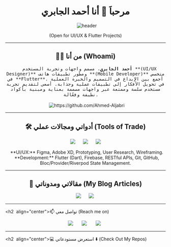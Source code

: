 <h1 align="center"> مرحباَ 👋 أنا أحمد الجابري </h1>
<div align="center">
  <img src="https://github.com/ahmedaljaberi606.jpg" alt="header"/>
</div>
<p align="center"> (Open for UI/UX & Flutter Projects)</p>

---

<h2 align="center"> 👨‍💻 من أنا (Whoami)</h2>
<p align="center">
  <samp>
  <strong>أحمد الجابري</strong>، مصمم واجهات وتجربة المستخدم **(UI/UX Designer)** ومطور تطبيقات هاتف **(Mobile Developer)** متخصص في **Flutter**. أجمع بين الإبداع في التصميم والخبرة العملية في تحويل الأفكار إلى تطبيقات عملية وجذابة. أسعى لتقديم تجربة مستخدم سلسة وممتعة عبر واجهات مصممة بعناية ومبنية بأكواد نظيفة وفعّالة.
  </samp>
  <br> <br>
  <img src="https://komarev.com/ghpvc/?username=ahmedaljaberi606" alt="https://github.com/Ahmed-Aljabri" />
</p>

---

<h2 align="center"> 🛠️ أدواتي ومجالات عملي (Tools of Trade)</h2>
<p align="center">
  <img src="https://img.shields.io/badge/Flutter-%2302569B.svg?&style=for-the-badge&logo=Flutter&logoColor=white" />&nbsp;&nbsp;&nbsp;
  <img src="https://img.shields.io/badge/Dart-%230175C2.svg?&style=for-the-badge&logo=dart&logoColor=white" />&nbsp;&nbsp;&nbsp;
  <img src="https://img.shields.io/badge/Figma-%23F24E1E.svg?&style=for-the-badge&logo=figma&logoColor=white" />&nbsp;&nbsp;
</p>
<p align="center">
  **UI/UX:** Figma, Adobe XD, Prototyping, User Research, Wireframing. <br>
  **Development:** Flutter (Dart), Firebase, RESTful APIs, Git, GitHub, Bloc/Provider/Riverpod State Management.
</p>

---

<h2 align="center"> 📰 مقالاتي ومدوناتي (My Blog Articles)</h2>
<p align="center" align='right'>
  <a target="_blank"href="[ضع رابط مدونتك هنا]"><img src="https://img.shields.io/badge/Medium%20-%231572B6.svg?&style=for-the-badge&logo=medium&logoColor=white" /></a>&nbsp;&nbsp;&nbsp;
  <a target="_blank"href="[ضع رابط Dev.to أو منصة أخرى]"><img src="https://img.shields.io/badge/dev.to-%2312100E.svg?&style=for-the-badge&logo=dev.to&logoColor=white" /></a>&nbsp;&nbsp;&nbsp;
</p>

---

<h2  align="center">📫 تواصل معي (Reach me on)</h2>
<p align="center">
  <a target="_blank"href="[ضع رابط LinkedIn الخاص بك]"><img src="https://img.shields.io/badge/linkedin-%230077B5.svg?&style=for-the-badge&logo=linkedin&logoColor=white" /></a>&nbsp;&nbsp;&nbsp;&nbsp;
  <a target="_blank"href="[ضع رابط Twitter الخاص بك]"><img src="https://img.shields.io/badge/twitter-%231DA1F2.svg?&style=for-the-badge&logo=twitter&logoColor=white" /></a>&nbsp;&nbsp;&nbsp;&nbsp;
  <a href="mailto:[ضع بريدك الإلكتروني هنا]?subject=Hello%20Ahmed,%20From%20Github"><img src="https://img.shields.io/badge/gmail-%23D14836.svg?&style=for-the-badge&logo=gmail&logoColor=white" /></a>&nbsp;&nbsp;&nbsp;&nbsp;
</p>

---

<h2  align="center">💻 استعرض مستودعاتي ⬇️ (Check Out My Repos)</h2>
